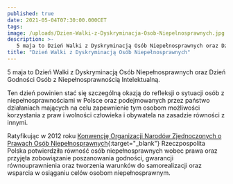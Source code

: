 ```yaml
---
published: true
date: 2021-05-04T07:30:00.000CET
tags:
image: /uploads/Dzien-Walki-z-Dyskryminacja-Osob-Niepelnosprawnych.jpg
description: >-
   5 maja to Dzień Walki z Dyskryminacją Osób Niepełnosprawnych oraz Dzień Godności Osób z Niepełnosprawnością Intelektualną.
title: "Dzień Walki z Dyskryminacją Osób Niepełnosprawnych"
---
```


5 maja to Dzień Walki z Dyskryminacją Osób Niepełnosprawnych oraz Dzień Godności Osób z Niepełnosprawnością Intelektualną.

Ten dzień powinien stać się szczególną okazją do refleksji o sytuacji osób z niepełnosprawnościami w Polsce oraz podejmowanych przez państwo działaniach mających na celu zapewnienie tym osobom możliwości korzystania z praw i wolności człowieka i obywatela na zasadzie równości z innymi.

Ratyfikując w 2012 roku [Konwencję Organizacji Narodów Zjednoczonych o Prawach Osób Niepełnosprawnych](https://www.rpo.gov.pl/pl/content/konwencja-onz-o-prawach-osob-niepelnosprawnych){:target="_blank"} Rzeczpospolita Polska potwierdziła równość osób niepełnosprawnych wobec prawa oraz przyjęła zobowiązanie poszanowania godności, gwarancji równouprawnienia oraz tworzenia warunków do samorealizacji oraz wsparcia w osiąganiu celów osobom niepełnosprawnym.

